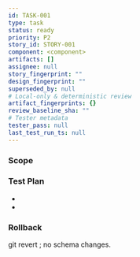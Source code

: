 ```yaml
---
id: TASK-001
type: task
status: ready
priority: P2
story_id: STORY-001
component: <component>
artifacts: []
assignee: null
story_fingerprint: ""
design_fingerprint: ""
superseded_by: null
# Local-only & deterministic review
artifact_fingerprints: {}
review_baseline_sha: ""
# Tester metadata
tester_pass: null
last_test_run_ts: null
---
```

### Scope
<what exactly changes>

### Test Plan
- <unit>
- <integration>

### Rollback
git revert <commit or shadow>; no schema changes.
